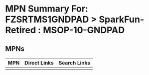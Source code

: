 



# MPN Summary For: FZSRTMS1GNDPAD > SparkFun-Retired : MSOP-10-GNDPAD

## MPNs
  

|MPN|Direct Links|Search Links|
| :--- | :--- | :--- |
||||

